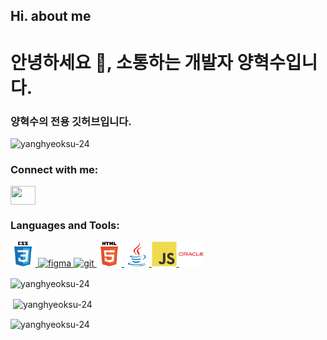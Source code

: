## Hi. about me 

<h1 align="left">안녕하세요 👋, 소통하는 개발자 양혁수입니다.</h1>
<h3 align="left">양혁수의 전용 깃허브입니다.</h3>

<p align="left"> <img src="https://komarev.com/ghpvc/?username=yanghyeoksu-24&label=Profile%20views&color=0e75b6&style=flat" alt="yanghyeoksu-24" /> </p>

<h3 align="left">Connect with me:</h3>
<p align="left">
<a href="https://instagram.com" target="blank"><img align="center" src="https://raw.githubusercontent.com/rahuldkjain/github-profile-readme-generator/master/src/images/icons/Social/instagram.svg" alt="" height="30" width="40" /></a>
</p>

<h3 align="left">Languages and Tools:</h3>
<p align="left"> <a href="https://www.w3schools.com/css/" target="_blank" rel="noreferrer"> <img src="https://raw.githubusercontent.com/devicons/devicon/master/icons/css3/css3-original-wordmark.svg" alt="css3" width="40" height="40"/> </a> <a href="https://www.figma.com/" target="_blank" rel="noreferrer"> <img src="https://www.vectorlogo.zone/logos/figma/figma-icon.svg" alt="figma" width="40" height="40"/> </a> <a href="https://git-scm.com/" target="_blank" rel="noreferrer"> <img src="https://www.vectorlogo.zone/logos/git-scm/git-scm-icon.svg" alt="git" width="40" height="40"/> </a> <a href="https://www.w3.org/html/" target="_blank" rel="noreferrer"> <img src="https://raw.githubusercontent.com/devicons/devicon/master/icons/html5/html5-original-wordmark.svg" alt="html5" width="40" height="40"/> </a> <a href="https://www.java.com" target="_blank" rel="noreferrer"> <img src="https://raw.githubusercontent.com/devicons/devicon/master/icons/java/java-original.svg" alt="java" width="40" height="40"/> </a> <a href="https://developer.mozilla.org/en-US/docs/Web/JavaScript" target="_blank" rel="noreferrer"> <img src="https://raw.githubusercontent.com/devicons/devicon/master/icons/javascript/javascript-original.svg" alt="javascript" width="40" height="40"/> </a> <a href="https://www.oracle.com/" target="_blank" rel="noreferrer"> <img src="https://raw.githubusercontent.com/devicons/devicon/master/icons/oracle/oracle-original.svg" alt="oracle" width="40" height="40"/> </a> </p>

<p><img align="center" src="https://github-readme-stats.vercel.app/api/top-langs?username=yanghyeoksu-24&show_icons=true&locale=en&layout=compact" alt="yanghyeoksu-24" /></p>

<p>&nbsp;<img align="center" src="https://github-readme-stats.vercel.app/api?username=yanghyeoksu-24&show_icons=true&locale=en" alt="yanghyeoksu-24" /></p>

<p><img align="center" src="https://github-readme-streak-stats.herokuapp.com/?user=yanghyeoksu-24&" alt="yanghyeoksu-24" /></p>


